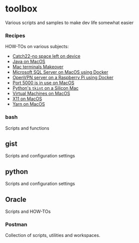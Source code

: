 # toolbox
Various scripts and samples to make dev life somewhat easier

### Recipes
HOW-TOs on various subjects:

* [Catch22-no space left on device](recipes/Catch22.md)
* [Java on MacOS](recipes/JavaOnMacOS.md)
* [Mac terminals Makeover](recipes/TerminalMakeover.md)
* [Microsoft SQL Server on MacOS using Docker](recipes/MSSQLOnMacOSDocker.md)
* [OpenVPN server on a Raspberry Pi using Docker](recipes/OpenVPNServerOnRaspberryPi.md)
* [Port 5000 is in use on MacOS](recipes/Port5000IsInUseOnMacOS.md)
* [Python's `tkint` on a Silicon Mac](recipes/PythonTKinterOnMacM2.md)
* [Virtual Machines on MacOS](recipes/VirtualMachinesOnMacOS.md)
* [X11 on MacOS](recipes/X11OnMacOS.md)
* [Yarn on MacOS](recipes/YarnOnMacOS.md)

### bash
Scripts and functions

## gist
Scripts and configuration settings

## python
Scripts and configuration settings

## Oracle
Scripts and HOW-TOs

### Postman
Collection of scripts, utilities and workspaces.